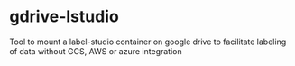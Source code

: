 # gdrive-lstudio
Tool to mount a label-studio container on google drive to facilitate labeling of data without GCS, AWS or azure integration
